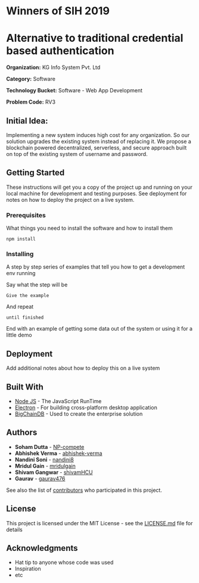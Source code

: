 # Winners of SIH 2019

# Alternative to traditional credential based authentication

**Organization:**      KG Info System Pvt. Ltd

**Category:**          Software

**Technology Bucket:** Software - Web App Development

**Problem Code:**      RV3

## Initial Idea:

Implementing a new system induces high cost for any organization. So our solution upgrades the existing
system instead of replacing it. We propose a blockchain powered decentralized, serverless, and secure approach built on top of the existing system of username and password.

## Getting Started

These instructions will get you a copy of the project up and running on your local machine for development and testing purposes. See deployment for notes on how to deploy the project on a live system.

### Prerequisites

What things you need to install the software and how to install them

```
npm install
```

### Installing

A step by step series of examples that tell you how to get a development env running

Say what the step will be

```
Give the example
```

And repeat

```
until finished
```

End with an example of getting some data out of the system or using it for a little demo


## Deployment

Add additional notes about how to deploy this on a live system

## Built With

* [Node JS](https://nodejs.org/en/) - The JavaScript RunTime
* [Electron](https://electronjs.org/) - For building cross-platform desktop application
* [BigChainDB](https://www.bigchaindb.com/) - Used to create the enterprise solution

## Authors

* **Soham Dutta** - [NP-compete](https://github.com/NP-compete)
* **Abhishek Verma** - [abhishek-verma](https://github.com/abhishek-verma)
* **Nandini Soni** - [nandini8](https://github.com/nandini8)
* **Mridul Gain** - [mridulgain](https://github.com/mridulgain)
* **Shivam Gangwar** - [shivamHCU](https://github.com/shivamHCU)
* **Gaurav** - [gaurav476](https://github.com/gaurav476)

See also the list of [contributors](https://github.com/NP-compete/Alternate-Authentication/contributors) who participated in this project.

## License

This project is licensed under the MIT License - see the [LICENSE.md](LICENSE.md) file for details

## Acknowledgments

* Hat tip to anyone whose code was used
* Inspiration
* etc

